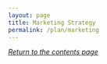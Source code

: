 ```yaml
---
layout: page
title: Marketing Strategy
permalink: /plan/marketing
---
```



*[Return to the contents page](https://nicoboyce.github.io/plan/)*
